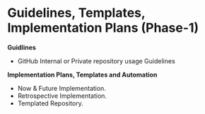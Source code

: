 <h1>Guidelines, Templates, Implementation Plans (Phase-1)</h1>

__Guidlines__
- GitHub Internal or Private repository usage Guidelines

__Implementation Plans, Templates and Automation__
- Now & Future Implementation.
- Retrospective Implementation.
- Templated Repository.
